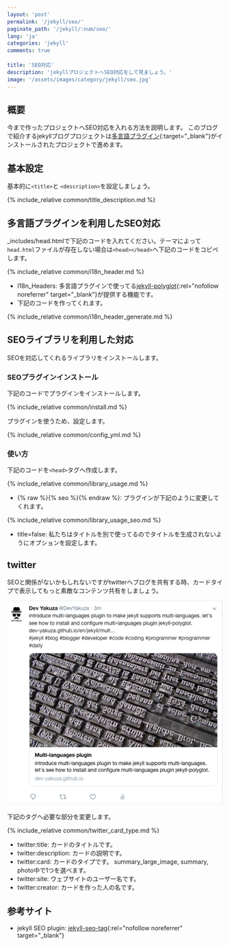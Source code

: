 ```yaml
---
layout: 'post'
permalink: '/jekyll/seo/'
paginate_path: '/jekyll/:num/seo/'
lang: 'ja'
categories: 'jekyll'
comments: true

title: 'SEO対応'
description: 'jekyllプロジェクトへSEO対応をして見ましょう。'
image: '/assets/images/category/jekyll/seo.jpg'
---
```


## 概要
今まで作ったプロジェクトへSEO対応を入れる方法を説明します。
このブログで紹介するjekyllブログプロジェクトは[多言語プラグイン]({{site.url}}/{{page.categories}}/multi-languages-plugin/){:target="_blank"}がインストールされたプロジェクトで進めます。

## 基本設定
基本的に```<title>```と ```<description>```を設定しましょう。

{% include_relative common/title_description.md %}

## 多言語プラグインを利用したSEO対応
_includes/head.htmlで下記のコードを入れてください。テーマによって```head.html```ファイルが存在しない場合は```<head></head>```へ下記のコードをコピペします。

{% include_relative common/i18n_header.md %}

- I18n_Headers: 多言語プラグインで使ってる[jekyll-polyglot](https://github.com/untra/polyglot){:rel="nofollow noreferrer" target="_blank"}が提供する機能です。
- 下記のコードを作ってくれます。

{% include_relative common/i18n_header_generate.md %}

## SEOライブラリを利用した対応
SEOを対応してくれるライブラリをインストールします。

### SEOプラグインインストール
下記のコードでプラグインをインストールします。

{% include_relative common/install.md %}

プラグインを使うため、設定します。

{% include_relative common/config_yml.md %}

### 使い方
下記のコードを```<head>```タグへ作成します。

{% include_relative common/library_usage.md %}

- {% raw %}{% seo %}{% endraw %}: プラグインが下記のように変更してくれます。

{% include_relative common/library_usage_seo.md %}

- title=false: 私たちはタイトルを別で使ってるのでタイトルを生成されないようにオプションを設定します。

## twitter
SEOと関係がないかもしれないですがtwitterへブログを共有する時、カードタイプで表示してもっと素敵なコンテンツ共有をしましょう。

![twitter card type](/assets/images/category/jekyll/seo/twitter-card.png)

下記のタグへ必要な部分を変更します。

{% include_relative common/twitter_card_type.md %}

- twitter:title: カードのタイトルです。
- twitter:description: カードの説明です。
- twitter:card: カードのタイプです。 summary_large_image, summary, photo中で1つを選べます。
- twitter:site: ウェブサイトのユーザー名です。
- twitter:creator: カードを作った人の名です。

## 参考サイト
- jekyll SEO plugin: [jekyll-seo-tag](https://github.com/jekyll/jekyll-seo-tag){:rel="nofollow noreferrer" target="_blank"}